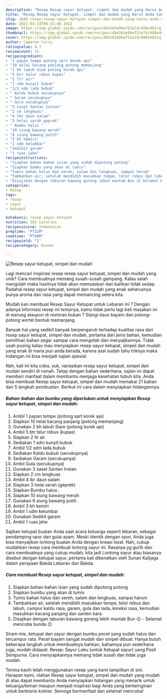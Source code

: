 ```yaml
---
description: "Resep Resep sayur ketupat, simpel dan mudah yang Harus Anda Coba"
title: "Resep Resep sayur ketupat, simpel dan mudah yang Harus Anda Coba"
slug: 1645-resep-resep-sayur-ketupat-simpel-dan-mudah-yang-harus-anda-coba
date: 2021-03-14T04:53:49.192Z
image: https://img-global.cpcdn.com/recipes/db4163e8bef53a7d/680x482cq70/resep-sayur-ketupat-simpel-dan-mudah-foto-resep-utama.jpg
thumbnail: https://img-global.cpcdn.com/recipes/db4163e8bef53a7d/680x482cq70/resep-sayur-ketupat-simpel-dan-mudah-foto-resep-utama.jpg
cover: https://img-global.cpcdn.com/recipes/db4163e8bef53a7d/680x482cq70/resep-sayur-ketupat-simpel-dan-mudah-foto-resep-utama.jpg
author: Cameron Curry
ratingvalue: 4.7
reviewcount: 15
recipeingredient:
- "1 papan tempe potong sprt korek api"
- "10 helai kacang panjang potong memanjang"
- "2 bh labuh Siam potong korek api"
- "5 btr telur rebus kupas"
- "2 ltr air"
- "1 sdm kunyit bubuk"
- "1/2 sdm lada bubuk"
- " Kaldu bubuk secukupnya"
- " Garam secukupnya"
- " Gula secukupnya"
- "3 saset Santan Instan"
- "2 cm lengkuas"
- "4 lbr daun salam"
- "3 helai serah geprek"
- " Bumbu halus "
- "10 siung bawang merah"
- "6 siung bawang putih"
- "3 bh kemiri"
- "1 sdm ketumbar"
- "Sedikit garam"
- "1 ruas jahe"
recipeinstructions:
- "Siapkan bahan bahan isian yang sudah dipotong potong"
- "Siapkan bumbu yang akan di tumis"
- "Tumis bahan halus dan sereh, salam dan lengkuas, sampai harum"
- "Tambahkan air, setelah mendidih masukkan tempe, telor rebus dan labuh, campur kaldu rasa, garam, gula dan lada, koreksi rasa, kemudian masukkan kacang panjang dan santen kara"
- "Disajikan dengan taburan bawang goreng lebih mantab Bun 😉 Selamat mencoba bunda 😉"
categories:
- Resep
tags:
- resep
- sayur
- ketupat

katakunci: resep sayur ketupat 
nutrition: 283 calories
recipecuisine: Indonesian
preptime: "PT31M"
cooktime: "PT40M"
recipeyield: "1"
recipecategory: Dinner

---
```



![Resep sayur ketupat, simpel dan mudah](https://img-global.cpcdn.com/recipes/db4163e8bef53a7d/680x482cq70/resep-sayur-ketupat-simpel-dan-mudah-foto-resep-utama.jpg)

Lagi mencari inspirasi resep resep sayur ketupat, simpel dan mudah yang unik? Cara membuatnya memang susah-susah gampang. Kalau salah mengolah maka hasilnya tidak akan memuaskan dan bahkan tidak sedap. Padahal resep sayur ketupat, simpel dan mudah yang enak seharusnya punya aroma dan rasa yang dapat memancing selera kita.

Mudah kan membuat Resep Sayur Ketupat untuk Lebaran ini ? Dengan adanya informasi resep ini tentunya, kamu tidak perlu lagi beli masakan ini di warung ataupun di restoran bukan ? Siangi daun bayam dan potong-potong wortel bentuk memanjang.

Banyak hal yang sedikit banyak berpengaruh terhadap kualitas rasa dari resep sayur ketupat, simpel dan mudah, pertama dari jenis bahan, kemudian pemilihan bahan segar sampai cara mengolah dan menyajikannya. Tidak usah pusing kalau mau menyiapkan resep sayur ketupat, simpel dan mudah yang enak di mana pun anda berada, karena asal sudah tahu triknya maka hidangan ini bisa menjadi sajian spesial.


Nah, kali ini kita coba, yuk, variasikan resep sayur ketupat, simpel dan mudah sendiri di rumah. Tetap dengan bahan sederhana, sajian ini dapat memberi manfaat dalam membantu menjaga kesehatan tubuh kita. Anda bisa membuat Resep sayur ketupat, simpel dan mudah memakai 21 bahan dan 5 langkah pembuatan. Berikut ini cara dalam menyiapkan hidangannya.

<!--inarticleads1-->

##### Bahan-bahan dan bumbu yang diperlukan untuk menyiapkan Resep sayur ketupat, simpel dan mudah:

1. Ambil 1 papan tempe (potong sprt korek api)
1. Siapkan 10 helai kacang panjang (potong memanjang)
1. Gunakan 2 bh labuh Siam (potong korek api)
1. Ambil 5 btr telur rebus (kupas)
1. Siapkan 2 ltr air
1. Sediakan 1 sdm kunyit bubuk
1. Ambil 1/2 sdm lada bubuk
1. Sediakan  Kaldu bubuk (secukupnya)
1. Sediakan  Garam (secukupnya)
1. Ambil  Gula (secukupnya)
1. Gunakan 3 saset Santan Instan
1. Siapkan 2 cm lengkuas
1. Ambil 4 lbr daun salam
1. Siapkan 3 helai serah (geprek)
1. Siapkan  Bumbu halus :
1. Siapkan 10 siung bawang merah
1. Gunakan 6 siung bawang putih
1. Ambil 3 bh kemiri
1. Ambil 1 sdm ketumbar
1. Gunakan Sedikit garam
1. Ambil 1 ruas jahe


Sajikan ketupat buatan Anda saat acara keluarga seperti lebaran, sebagai pendamping opor dan gulai ayam. Meski identik dengan opor, Anda juga bisa menyajikan lontong buatan Anda dengan kreasi lezat. Nah, cukup mudahkan resep cara membuat lontong sayur ini. Rasanya yg gurih dan cara membuatnya yang cukup mudah, kita jadi Lontong sayur atau biasanya disebut dengan ketupat sayur, pertama kali dikenalkan oleh Sunan Kalijaga dalam perayaan Bakda Lebaran dan Bakda. 

<!--inarticleads2-->

##### Cara membuat Resep sayur ketupat, simpel dan mudah:

1. Siapkan bahan bahan isian yang sudah dipotong potong
1. Siapkan bumbu yang akan di tumis
1. Tumis bahan halus dan sereh, salam dan lengkuas, sampai harum
1. Tambahkan air, setelah mendidih masukkan tempe, telor rebus dan labuh, campur kaldu rasa, garam, gula dan lada, koreksi rasa, kemudian masukkan kacang panjang dan santen kara
1. Disajikan dengan taburan bawang goreng lebih mantab Bun 😉 - Selamat mencoba bunda 😉


Siram mie, ketupat dan sayur dengan bumbu pecel yang sudah halus dan tercampur rata. Pecel bayam sangat mudah dan simpel dibuat. Hanya butuh beberapa langkah untuk membuatnya bahkan, bahannya pun sederhana juga, mudah didapat. Resep: Sayur Labu (untuk Ketupat sayur) yang Pasti Sempurna. Cara menyiapkannya memang tidak susah dan tidak juga mudah. 

Terima kasih telah menggunakan resep yang kami tampilkan di sini. Harapan kami, olahan Resep sayur ketupat, simpel dan mudah yang mudah di atas dapat membantu Anda menyiapkan hidangan yang menarik untuk keluarga/teman maupun menjadi inspirasi bagi Anda yang berkeinginan untuk berbisnis kuliner. Semoga bermanfaat dan selamat mencoba!
